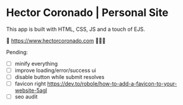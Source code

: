 # Hector Coronado | Personal Site

This app is built with HTML, CSS, JS and a touch of EJS.

🚀 https://www.hectorcoronado.com 🧑🏻‍💻

Pending:

- [ ] minify everything
- [ ] improve loading/error/success ui
- [ ] disable button while submit resolves
- [ ] favicon right https://dev.to/robole/how-to-add-a-favicon-to-your-website-5agl
- [ ] seo audit
